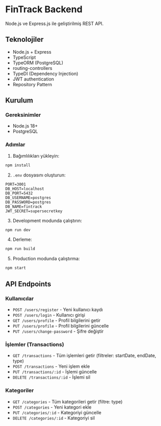 # FinTrack Backend

Node.js ve Express.js ile geliştirilmiş REST API.

## Teknolojiler

- Node.js + Express
- TypeScript
- TypeORM (PostgreSQL)
- routing-controllers
- TypeDI (Dependency Injection)
- JWT authentication
- Repository Pattern

## Kurulum

### Gereksinimler

- Node.js 18+
- PostgreSQL

### Adımlar

1. Bağımlılıkları yükleyin:
```bash
npm install
```

2. `.env` dosyasını oluşturun:
```
PORT=3001
DB_HOST=localhost
DB_PORT=5432
DB_USERNAME=postgres
DB_PASSWORD=postgres
DB_NAME=fintrack
JWT_SECRET=supersecretkey
```

3. Development modunda çalıştırın:
```bash
npm run dev
```

4. Derleme:
```bash
npm run build
```

5. Production modunda çalıştırma:
```bash
npm start
```

## API Endpoints

### Kullanıcılar

- `POST /users/register` - Yeni kullanıcı kaydı
- `POST /users/login` - Kullanıcı girişi
- `GET /users/profile` - Profil bilgilerini getir
- `PUT /users/profile` - Profil bilgilerini güncelle
- `PUT /users/change-password` - Şifre değiştir

### İşlemler (Transactions)

- `GET /transactions` - Tüm işlemleri getir (filtreler: startDate, endDate, type)
- `POST /transactions` - Yeni işlem ekle
- `PUT /transactions/:id` - İşlemi güncelle
- `DELETE /transactions/:id` - İşlemi sil

### Kategoriler

- `GET /categories` - Tüm kategorileri getir (filtre: type)
- `POST /categories` - Yeni kategori ekle
- `PUT /categories/:id` - Kategoriyi güncelle
- `DELETE /categories/:id` - Kategoriyi sil 